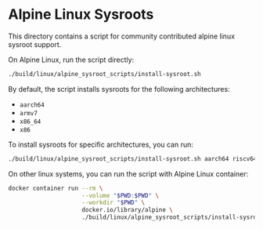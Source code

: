 # Alpine Linux Sysroots

This directory contains a script for community contributed alpine linux sysroot support.

On Alpine Linux, run the script directly:

``` sh
./build/linux/alpine_sysroot_scripts/install-sysroot.sh
```

By default, the script installs sysroots for the following architectures:

- `aarch64`
- `armv7`
- `x86_64`
- `x86`

To install sysroots for specific architectures, you can run:

``` sh
./build/linux/alpine_sysroot_scripts/install-sysroot.sh aarch64 riscv64 x86_64 ...
```

On other linux systems, you can run the script with Alpine Linux container:

``` sh
docker container run --rm \
                     --volume "$PWD:$PWD" \
                     --workdir "$PWD" \
                     docker.io/library/alpine \
                     ./build/linux/alpine_sysroot_scripts/install-sysroot.sh
```
